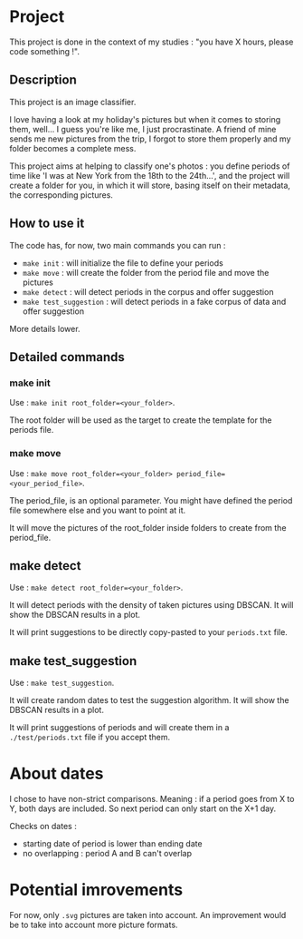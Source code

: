 # Project 

This project is done in the context of my studies : "you have X hours, please code something !".

## Description

This project is an image classifier. 

I love having a look at my holiday's pictures but when it comes to storing them, well... I guess you're like me, I just procrastinate. A friend of mine sends me new pictures from the trip, I forgot to store them properly and my folder becomes a complete mess.

This project aims at helping to classify one's photos : you define periods of time like 'I was at New York from the 18th to the 24th...', and the project will create a folder for you, in which it will store, basing itself on their metadata, the corresponding pictures.

## How to use it 

The code has, for now, two main commands you can run : 
- ```make init``` : will initialize the file to define your periods
- ```make move``` : will create the folder from the period file and move the pictures 
- ```make detect``` : will detect periods in the corpus and offer suggestion 
- ```make test_suggestion``` : will detect periods in a fake corpus of data and offer suggestion


More details lower.

## Detailed commands

### make init

Use : ```make init root_folder=<your_folder>```.

The root folder will be used as the target to create the template for the periods file.

### make move

Use : ```make move root_folder=<your_folder> period_file=<your_period_file>```.

The period_file, is an optional parameter. You might have defined the period file somewhere else and you want to point at it.

It will move the pictures of the root_folder inside folders to create from the period_file.

## make detect

Use : ```make detect root_folder=<your_folder>```.

It will detect periods with the density of taken pictures using DBSCAN. It will show the DBSCAN results in a plot.

It will print suggestions to be directly copy-pasted to your ```periods.txt``` file.

## make test_suggestion

Use : ```make test_suggestion```.

It will create random dates to test the suggestion algorithm. It will show the DBSCAN results in a plot. 

It will print suggestions of periods and will create them in a ```./test/periods.txt``` file if you accept them.

# About dates

I chose to have non-strict comparisons. Meaning : if a period goes from X to Y, both days are included. So next period can only start on the X+1 day.

Checks on dates : 
- starting date of period is lower than ending date
- no overlapping : period A and B can't overlap

# Potential imrovements 

For now, only ```.svg``` pictures are taken into account. An improvement would be to take into account more picture formats.
